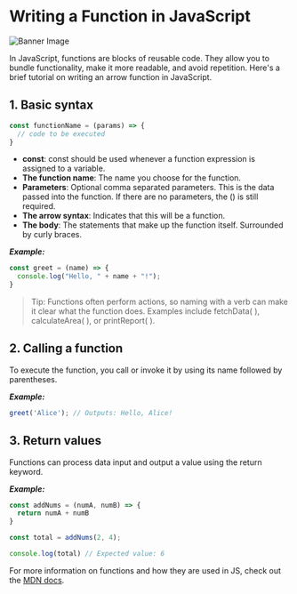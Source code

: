 # Writing a Function in JavaScript

![Banner Image](https://images.unsplash.com/photo-1508780709619-79562169bc64?auto=format&fit=crop&q=80&w=1600)


In JavaScript, functions are blocks of reusable code. They allow you to bundle functionality, make it more readable, and avoid repetition. Here's a brief tutorial on writing an arrow function in JavaScript.

## 1. Basic syntax
```javascript
const functionName = (params) => {
  // code to be executed
}
```
* **const**: const should be used whenever a function expression is assigned to a variable.
* **The function name**: The name you choose for the function.
* **Parameters**: Optional comma separated parameters. This is the data passed into the function. If there are no parameters, the () is still required.
* **The arrow syntax**: Indicates that this will be a function.
* **The body**: The statements that make up the function itself. Surrounded by curly braces.

***Example:***
```javascript
const greet = (name) => {
  console.log("Hello, " + name + "!");
}
```
> Tip: Functions often perform actions, so naming with a verb can make it clear what the function does. Examples include fetchData( ), calculateArea( ), or printReport( ).



## 2. Calling a function

To execute the function, you call or invoke it by using its name followed by parentheses.

***Example:***
```javascript
greet('Alice'); // Outputs: Hello, Alice!
```
## 3. Return values

Functions can process data input and output a value using the return keyword.

***Example:*** 
```javascript
const addNums = (numA, numB) => {
  return numA + numB
}

const total = addNums(2, 4);

console.log(total) // Expected value: 6
```
For more information on functions and how they are used in JS, check out the [MDN docs](https://developer.mozilla.org/en-US/docs/Web/JavaScript/Guide/Functions).
